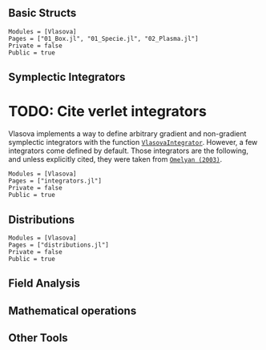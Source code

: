 ## Basic Structs
```@autodocs
Modules = [Vlasova]
Pages = ["01_Box.jl", "01_Specie.jl", "02_Plasma.jl"]
Private = false
Public = true
```

## Symplectic Integrators

# TODO: Cite verlet integrators
Vlasova implements a way to define arbitrary gradient and non-gradient symplectic integrators with the function [`VlasovaIntegrator`](@ref). However, a few integrators come defined by default. Those integrators are the following, and unless explicitly cited, they were taken from [`Omelyan (2003)`](https://www.sciencedirect.com/science/article/pii/S0010465502007543).

```@autodocs
Modules = [Vlasova]
Pages = ["integrators.jl"]
Private = false
Public = true
```

## Distributions
```@autodocs
Modules = [Vlasova]
Pages = ["distributions.jl"]
Private = false
Public = true
```

## Field Analysis
<!-- Add simulation/post-simulation tools-->

## Mathematical operations

## Other Tools
